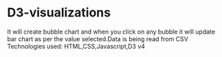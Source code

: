 # D3-visualizations

It will create bubble chart and when you click on any bubble it will update bar chart as per the value selected.Data is being read from CSV
Technologies used: HTML,CSS,Javascript,D3 v4
